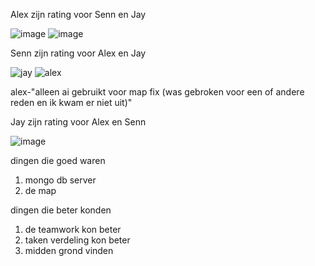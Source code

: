 Alex zijn rating voor Senn en Jay


![image](https://github.com/user-attachments/assets/f27ceff4-8758-4c81-980f-9aa412026165)
![image](https://github.com/user-attachments/assets/8ea77c4a-83a5-4ae9-881f-e4f012014036)


Senn zijn rating voor Alex en Jay


![jay](https://github.com/user-attachments/assets/6decb200-16fe-4d5e-b9b2-f489bb81a1a3)
![alex](https://github.com/user-attachments/assets/aad6409a-de4b-4f30-86ea-1e517835224b)

alex-"alleen ai gebruikt voor map fix (was gebroken voor een of andere reden en ik kwam er niet uit)"

Jay zijn rating voor Alex en Senn


![image](https://github.com/user-attachments/assets/0c857d3b-0bdc-4cc4-bd68-f51fe0f11b89)

dingen die goed waren
1. mongo db server
2. de map

dingen die beter konden
1. de teamwork kon beter
2. taken verdeling kon beter
3. midden grond vinden

